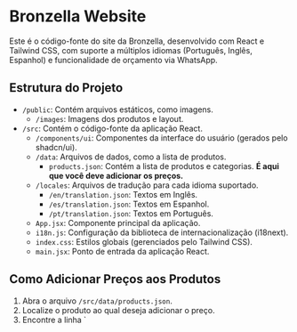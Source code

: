 # Bronzella Website

Este é o código-fonte do site da Bronzella, desenvolvido com React e Tailwind CSS, com suporte a múltiplos idiomas (Português, Inglês, Espanhol) e funcionalidade de orçamento via WhatsApp.

## Estrutura do Projeto

- `/public`: Contém arquivos estáticos, como imagens.
  - `/images`: Imagens dos produtos e layout.
- `/src`: Contém o código-fonte da aplicação React.
  - `/components/ui`: Componentes da interface do usuário (gerados pelo shadcn/ui).
  - `/data`: Arquivos de dados, como a lista de produtos.
    - `products.json`: Contém a lista de produtos e categorias. **É aqui que você deve adicionar os preços.**
  - `/locales`: Arquivos de tradução para cada idioma suportado.
    - `/en/translation.json`: Textos em Inglês.
    - `/es/translation.json`: Textos em Espanhol.
    - `/pt/translation.json`: Textos em Português.
  - `App.jsx`: Componente principal da aplicação.
  - `i18n.js`: Configuração da biblioteca de internacionalização (i18next).
  - `index.css`: Estilos globais (gerenciados pelo Tailwind CSS).
  - `main.jsx`: Ponto de entrada da aplicação React.

## Como Adicionar Preços aos Produtos

1.  Abra o arquivo `/src/data/products.json`.
2.  Localize o produto ao qual deseja adicionar o preço.
3.  Encontre a linha `

